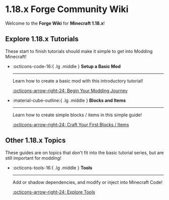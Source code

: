 # 1.18.x Forge Community Wiki

Welcome to the **Forge Wiki** for **Minecraft 1.18.x**!

## Explore 1.18.x Tutorials

These start to finish tutorials should make it simple to get into Modding Minecraft!

<div class="grid cards" markdown>

-   :octicons-code-16:{ .lg .middle } __Setup a Basic Mod__

    ---

    Learn how to create a basic mod with this introductory tutorial!

    [:octicons-arrow-right-24: Begin Your Modding Journey](setup "Setup a 1.18.x mod!")

-   :material-cube-outline:{ .lg .middle } __Blocks and Items__

    ---

    Learn how to create simple blocks / items in this simple guide!

    [:octicons-arrow-right-24: Craft Your First Blocks / Items](setup "Create blocks / items!")

</div>

## Other 1.18.x Topics

These guides are on topics that don't fit into the basic tutorial series, but are still important for modding!
<div class="grid cards" markdown>

-   :octicons-tools-16:{ .lg .middle } __Tools__

    ---

    Add or shadow dependencies, and modify or inject into Minecraft Code!

    [:octicons-arrow-right-24: Explore Tools](tools "Explore Tools!")

</div>